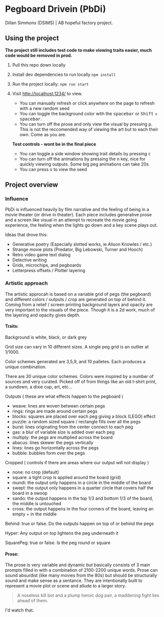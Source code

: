 # Pegboard Drivein (PbDi)
Dillan Simmons (DSIMS) | AB hopeful factory project.

## Using the project
**The project still includes test code to make viewing traits easier, much code would be removed in prod.**

1. Pull this repo down locally
2. Install dev dependencies to run locally `npm install` 
3. Run the project locally: `npm run start`
4. Visit [http://localhost:1234/](http://localhost:1234/) to view.
    - You can manually refresh or click anywhere on the page to refresh with a new random seed
    - You can toggle the background color with the <kbd>spacebar</kbd> or <kbd>Shift</kbd> + <kbd>spacebar</kbd>. 
    - You can turn off the prose and only view the visual by pressing <kbd>p</kbd>. This is not the reccomended way of viewing the art but to each their own. Come as you are.
    
    **Test controls - wont be in the final piece**

    - You can toggle a side window showing trait details by pressing <kbd>c</kbd>
    - You can turn off the animations by pressing the <kbd>n</kbd> key, nice for quickly viewing outputs. Some big peg animations can take 20s
    - You can press <kbd>s</kbd> to view the seed

## Project overview

### Influence
PbDi is influenced heavily by film narrative and the feeling of being in a movie theater (or drive in theater). Each piece includes generative prose and a screen like visual in an attempt to recreate the movie going experience, the feeling when the lights go down and a key scene plays out.

Ideas that drove this:
- Generative poetry (Especially slotted works, ie Alison Knowles / etc.)
- Strange movie plots (Predator, Big Lebowski, Turner and Hooch)
- Retro video game text dialog
- Detective writing
- Grids, microchips, and pegboards
- Letterpress offsets / Plotter layering


### Artistic approach
The artistic approcah is based on a variable grid of pegs (the pegboard) and different colors / outputs / crop are generated on top of behind it. Coming from a relief / screen printing background layers and opacity are very important to the visuals of the piece. Though it is a 2d work, much of the layering and opacity gives depth. 

#### Traits: 
Background is white, black, or dark grey

Grid size can vary in 10 different sizes. A single peg grid is an outlier at 1/1000.

Color schemes generated are 3,5,9, and 10 palletes. Each produces a unique combination. 

There are 30 unique color schemes. Colors were inspired by a number of sources and very curated. Picked off of from things like an old t-shirt print, a sundown, a dixie cup, art, etc...

Outputs ( these are what effects happen to the pegboard )
  - weave: lines are woven between certain pegs
  - rings: rings are made around certain pegs
  - blocks: squares are placed over each peg giving a block (LEGO) effect
  - puzzle: a random sized square / rectangle fills over all the pegs
  - burst: lines originating from the center connect to each peg
  - gas: a blur of variable size is added over each peg
  - multiply: the pegs are multiplied across the board
  - abacus: lines skewer the pegs vertically
  - lines: lines go horizontally across the pegs
  - bubble: bubbles form over the pegs

Cropped ( controls if there are areas where our output will not display )
  - none: no crop (default)
  - square: a tight crop is applied around the board (grid)
  - mundi: the output only happens in a circle in the middle of the board
  - swept: the output only happens in a quarter circle that covers half the board in a swoop
  - sando: the output happens in the top 1/3 and bottom 1/3 of the board, the middle is untouched
  - cross: the output happens in the four corners of the board, leaving an empty + in the middle

Behind: true or false. Do the outputs happen on top of or behind the pegs

Hyper: Any output on top lightens the peg underneath it

SquarePeg: true or false. Is the peg round or square

#### Prose:
The prose is very variable and dynamic but basically consists of 3 main prompts filled in with a combination of 2100-2200 unique words. Prose can sound absurdist (like many movies from the 80s) but should be structurally sound and make sense as a sentance. They are intentionally built to represent a movie plot or scene and allude to a larger story.

> A noseless kill bot and a plump heroic dog pair, a maddening fight lies ahead of them.

I'd watch that.
